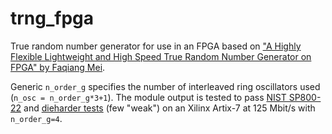 # trng_fpga

True random number generator for use in an FPGA based on ["A Highly Flexible Lightweight and High Speed True Random Number Generator on FPGA" by Faqiang Mei](https://pure.qub.ac.uk/en/publications/a-highly-flexible-lightweight-and-high-speed-true-random-number-g).

Generic `n_order_g` specifies the number of interleaved ring oscillators used (`n_osc = n_order_g*3+1`). The module output is tested to pass [NIST SP800-22](https://nvlpubs.nist.gov/nistpubs/Legacy/SP/nistspecialpublication800-22r1a.pdf) and [dieharder tests](https://webhome.phy.duke.edu/~rgb/General/dieharder.php) (few "weak") on an Xilinx Artix-7 at 125 Mbit/s with `n_order_g=4`. 
